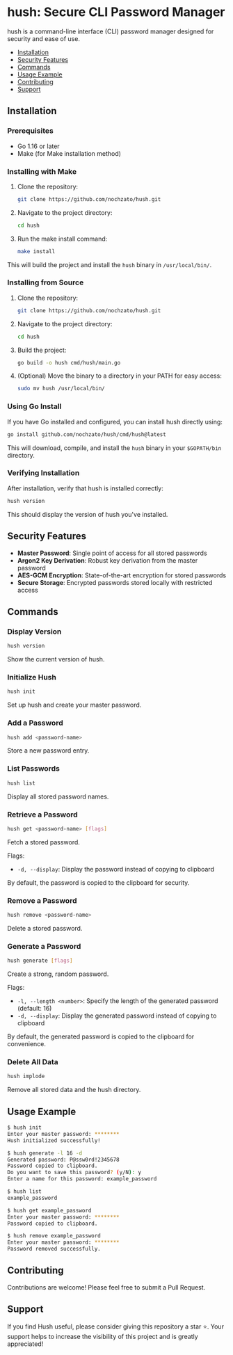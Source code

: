 # hush: Secure CLI Password Manager

hush is a command-line interface (CLI) password manager designed for security and ease of use.

- [Installation](#installation)
- [Security Features](#security-features)
- [Commands](#commands)
- [Usage Example](#usage-example)
- [Contributing](#contributing)
- [Support](#support)

## Installation

### Prerequisites

- Go 1.16 or later
- Make (for Make installation method)

### Installing with Make

1. Clone the repository:
   ```bash
   git clone https://github.com/nochzato/hush.git
   ```

2. Navigate to the project directory:
   ```bash
   cd hush
   ```

3. Run the make install command:
   ```bash
   make install
   ```

This will build the project and install the `hush` binary in `/usr/local/bin/`.

### Installing from Source

1. Clone the repository:
   ```bash
   git clone https://github.com/nochzato/hush.git
   ```

2. Navigate to the project directory:
   ```bash
   cd hush
   ```

3. Build the project:
   ```bash
   go build -o hush cmd/hush/main.go
   ```

4. (Optional) Move the binary to a directory in your PATH for easy access:
   ```bash
   sudo mv hush /usr/local/bin/
   ```

### Using Go Install

If you have Go installed and configured, you can install hush directly using:

```bash
go install github.com/nochzato/hush/cmd/hush@latest
```

This will download, compile, and install the `hush` binary in your `$GOPATH/bin` directory.

### Verifying Installation

After installation, verify that hush is installed correctly:

```bash
hush version
```

This should display the version of hush you've installed.
## Security Features

- **Master Password**: Single point of access for all stored passwords
- **Argon2 Key Derivation**: Robust key derivation from the master password
- **AES-GCM Encryption**: State-of-the-art encryption for stored passwords
- **Secure Storage**: Encrypted passwords stored locally with restricted access

## Commands

### Display Version
```bash
hush version
```
Show the current version of hush.

### Initialize Hush
```bash
hush init
```
Set up hush and create your master password.

### Add a Password
```bash
hush add <password-name>
```
Store a new password entry.

### List Passwords
```bash
hush list
```
Display all stored password names.

### Retrieve a Password
```bash
hush get <password-name> [flags]
```
Fetch a stored password.

Flags:
- `-d, --display`: Display the password instead of copying to clipboard

By default, the password is copied to the clipboard for security.

### Remove a Password
```bash
hush remove <password-name>
```
Delete a stored password.

### Generate a Password
```bash
hush generate [flags]
```
Create a strong, random password.

Flags:
- `-l, --length <number>`: Specify the length of the generated password (default: 16)
- `-d, --display`: Display the generated password instead of copying to clipboard

By default, the generated password is copied to the clipboard for convenience.

### Delete All Data
```bash
hush implode
```
Remove all stored data and the hush directory.

## Usage Example

```bash
$ hush init
Enter your master password: ********
Hush initialized successfully!

$ hush generate -l 16 -d
Generated password: P@ssw0rd!2345678
Password copied to clipboard.
Do you want to save this password? (y/N): y
Enter a name for this password: example_password

$ hush list
example_password

$ hush get example_password
Enter your master password: ********
Password copied to clipboard.

$ hush remove example_password
Enter your master password: ********
Password removed successfully.
```

## Contributing

Contributions are welcome! Please feel free to submit a Pull Request.

## Support

If you find Hush useful, please consider giving this repository a star ⭐. Your support helps to increase the visibility of this project and is greatly appreciated!
